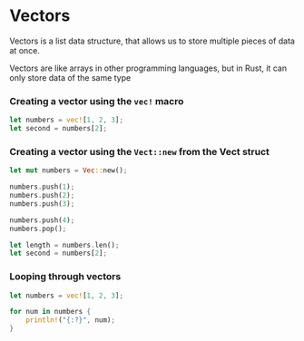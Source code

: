 # Vectors 

Vectors is a list data structure, that allows us to store multiple pieces of data at once. 

Vectors are like arrays in other programming languages, but in Rust, it can only store data of the same type

### Creating a vector using the `vec!` macro

```rust
let numbers = vec![1, 2, 3];
let second = numbers[2];
```

### Creating a vector using the `Vect::new` from the Vect struct

```rust
let mut numbers = Vec::new();

numbers.push(1);
numbers.push(2);
numbers.push(3);

numbers.push(4);
numbers.pop();

let length = numbers.len();
let second = numbers[2];
```

### Looping through vectors

```rust
let numbers = vec![1, 2, 3];

for num in numbers {
    println!("{:?}", num);
}
```